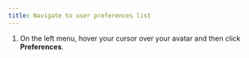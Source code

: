 ```yaml
---
title: Navigate to user preferences list
---
```


1. On the left menu, hover your cursor over your avatar and then click **Preferences**.
